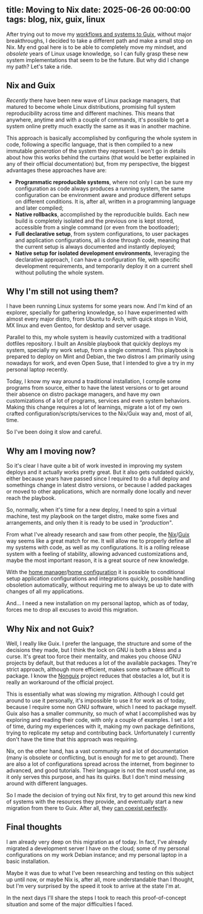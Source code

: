 title: Moving to Nix
date: 2025-06-26 00:00:00
tags: blog, nix, guix, linux
---

After trying out to move my [workflows and systems to Guix](/blog/trying-guix-package-manager.html), without major breakthroughs, I decided to take a different path and make a small stop on Nix. My end goal here is to be able to completely move my mindset, and *obsolete* years of Linux usage knowledge, so I can fully grasp these new system implementations that seem to be the future. But why did I change my path? Let's take a ride.

## Nix and Guix

*Recently* there have been new wave of Linux package managers, that matured to become whole Linux distributions, promising full system reproducibility across time and different machines. This means that anywhere, anytime and with a couple of commands, it's possible to get a system online pretty much exactly the same as it was in another machine.

This approach is basically accomplished by configuring the whole system in code, following a specific language, that is then compiled to a new immutable *generation* of the system they represent. I won't go in details about how this works behind the curtains (that would be better explained in any of their official documentation) but, from my perspective, the biggest advantages these approaches have are:

- **Programmatic reproducible systems**, where not only I can be sure my configuration as code always produces a running system, the same configuration can be environment aware and produce different setups on different conditions. It is, after all, written in a programming language and later compiled;
- **Native rollbacks**, accomplished by the reproducible builds. Each new build is completely isolated and the previous one is kept stored, accessible from a single command (or even from the bootloader);
- **Full declarative setup**, from system configurations, to user packages and application configurations, all is done through code, meaning that the current setup is always documented and instantly deployed;
- **Native setup for isolated development environments**, leveraging the declarative approach, I can have a configuration file, with specific development requirements, and temporarily deploy it on a current shell without polluting the whole system. 

## Why I'm still not using them?

I have been running Linux systems for some years now. And I'm kind of an explorer, specially for gathering knowledge, so I have experimented with almost every major distro, from Ubuntu to Arch, with quick stops in Void, MX linux and even Gentoo, for desktop and server usage.

Parallel to this, my whole system is heavily customized with a traditional dotfiles repository. I built an Ansible playbook that quickly deploys my system, specially my work setup, from a single command. This playbook is prepared to deploy on Mint and Debian, the two distros I am primarily using nowadays for work, and even Open Suse, that I intended to give a try in my personal laptop recently.

Today, I know my way around a traditional installation, I compile some programs from source, either to have the latest versions or to get around their absence on distro package managers, and have my own customizations of a lot of programs, services and even system behaviors. Making this change requires a lot of learnings, migrate a lot of my own crafted configuration/scripts/services to the Nix/Guix way and, most of all, time.

So I've been doing it slow and careful.

## Why am I moving now?

So it's clear I have quite a bit of work invested in improving my system deploys and it actually works pretty great. But it also gets outdated quickly, either because years have passed since I required to do a full deploy and somethings change in latest distro versions, or because I added packages or moved to other applications, which are normally done locally and never reach the playbook. 

So, normally, when it's time for a new deploy, I need to spin a virtual machine, test my playbook on the target distro, make some fixes and arrangements, and only then it is ready to be used in *"production"*.

From what I've already research and saw from other people, the [Nix](https://nixos.org/)/[Guix](https://guix.gnu.org/) way seems like a great match for me. It will allow me to properly define all my systems with code, as well as my configurations. It is a rolling release system with a feeling of stability, allowing advanced customizations and, maybe the most important reason, it is a great source of new knowledge. 

With the [home manager](https://nixos.wiki/wiki/Home_Manager)/[home configuration](https://guix.gnu.org/manual/devel/en/html_node/Home-Configuration.html) it is possible to conditional setup application configurations and integrations quickly, possible handling obsoletion automatically, without requiring me to always be up to date with changes of all my applications.

And... I need a new installation on my personal laptop, which as of today, forces me to drop all excuses to avoid this migration.

## Why Nix and not Guix?

Well, I really like Guix. I prefer the language, the structure and some of the decisions they made, but I think the lock on GNU is both a bless and a curse. It's great too force their mentality, and makes you choose GNU projects by default, but that reduces a lot of the available packages. They're strict approach, although more efficient, makes some software difficult to package. I know the [Nonguix](https://gitlab.com/nonguix/nonguix) project reduces that obstacles a lot, but it is really an workaround of the official project.

This is essentially what was slowing my migration. Although I could get around to use it personally, it's impossible to use it for work as of today, because I require some non GNU software, which I need to package myself. Guix also has a smaller community, so much of what I accomplished was by exploring and reading their code, with only a couple of examples. I set a lot of time, during my experiences with it, making my own package definitions, trying to replicate my setup and contributing back. Unfortunately I currently don't have the time that this approach was requiring.

Nix, on the other hand, has a vast community and a lot of documentation (many is obsolete or conflicting, but is enough for me to get around). There are also a lot of configurations spread across the internet, from beginner to advanced, and good tutorials. Their language is not the most useful one, as it only serves this purpose, and has its quirks. But I don't mind messing around with different languages.

So I made the decision of trying out Nix first, try to get around this new kind of systems with the resources they provide, and eventually start a new migration from there to Guix.  After all, they [can coexist perfectly](https://search.nixos.org/options?channel=25.05&show=services.guix.enable&from=0&size=50&sort=relevance&type=packages&query=Guix).

## Final thoughts

I am already very deep on this migration as of today. In fact, I've already migrated a development server I have on the cloud; some of my personal configurations on my work Debian instance; and my personal laptop in a basic installation. 

Maybe it was due to what I've been researching and testing on this subject up until now, or maybe Nix is, after all, more understandable than I thought, but I'm very surprised by the speed it took to arrive at the state I'm at. 

In the next days I'll share the steps I took to reach this proof-of-concept situation and some of the major difficulties I faced. 
